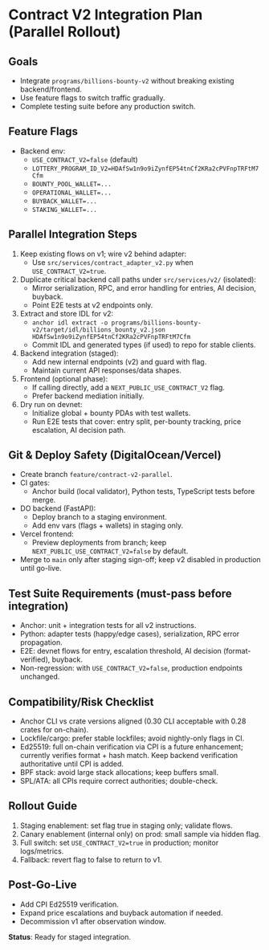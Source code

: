 # Contract V2 Integration Plan (Parallel Rollout)

## Goals
- Integrate `programs/billions-bounty-v2` without breaking existing backend/frontend.
- Use feature flags to switch traffic gradually.
- Complete testing suite before any production switch.

## Feature Flags
- Backend env:
  - `USE_CONTRACT_V2=false` (default)
  - `LOTTERY_PROGRAM_ID_V2=HDAfSw1n9o9iZynfEP54tnCf2KRa2cPVFnpTRFtM7Cfm`
  - `BOUNTY_POOL_WALLET=...`
  - `OPERATIONAL_WALLET=...`
  - `BUYBACK_WALLET=...`
  - `STAKING_WALLET=...`

## Parallel Integration Steps
1. Keep existing flows on v1; wire v2 behind adapter:
   - Use `src/services/contract_adapter_v2.py` when `USE_CONTRACT_V2=true`.
2. Duplicate critical backend call paths under `src/services/v2/` (isolated):
   - Mirror serialization, RPC, and error handling for entries, AI decision, buyback.
   - Point E2E tests at v2 endpoints only.
3. Extract and store IDL for v2:
   - `anchor idl extract -o programs/billions-bounty-v2/target/idl/billions_bounty_v2.json HDAfSw1n9o9iZynfEP54tnCf2KRa2cPVFnpTRFtM7Cfm`
   - Commit IDL and generated types (if used) to repo for stable clients.
4. Backend integration (staged):
   - Add new internal endpoints (v2) and guard with flag.
   - Maintain current API responses/data shapes.
5. Frontend (optional phase):
   - If calling directly, add a `NEXT_PUBLIC_USE_CONTRACT_V2` flag.
   - Prefer backend mediation initially.
6. Dry run on devnet:
   - Initialize global + bounty PDAs with test wallets.
   - Run E2E tests that cover: entry split, per-bounty tracking, price escalation, AI decision path.

## Git & Deploy Safety (DigitalOcean/Vercel)
- Create branch `feature/contract-v2-parallel`.
- CI gates:
  - Anchor build (local validator), Python tests, TypeScript tests before merge.
- DO backend (FastAPI):
  - Deploy branch to a staging environment.
  - Add env vars (flags + wallets) in staging only.
- Vercel frontend:
  - Preview deployments from branch; keep `NEXT_PUBLIC_USE_CONTRACT_V2=false` by default.
- Merge to `main` only after staging sign-off; keep v2 disabled in production until go-live.

## Test Suite Requirements (must-pass before integration)
- Anchor: unit + integration tests for all v2 instructions.
- Python: adapter tests (happy/edge cases), serialization, RPC error propagation.
- E2E: devnet flows for entry, escalation threshold, AI decision (format-verified), buyback.
- Non-regression: with `USE_CONTRACT_V2=false`, production endpoints unchanged.

## Compatibility/Risk Checklist
- Anchor CLI vs crate versions aligned (0.30 CLI acceptable with 0.28 crates for on-chain).
- Lockfile/cargo: prefer stable lockfiles; avoid nightly-only flags in CI.
- Ed25519: full on-chain verification via CPI is a future enhancement; currently verifies format + hash match. Keep backend verification authoritative until CPI is added.
- BPF stack: avoid large stack allocations; keep buffers small.
- SPL/ATA: all CPIs require correct authorities; double-check.

## Rollout Guide
1. Staging enablement: set flag true in staging only; validate flows.
2. Canary enablement (internal only) on prod: small sample via hidden flag.
3. Full switch: set `USE_CONTRACT_V2=true` in production; monitor logs/metrics.
4. Fallback: revert flag to false to return to v1.

## Post-Go-Live
- Add CPI Ed25519 verification.
- Expand price escalations and buyback automation if needed.
- Decommission v1 after observation window.

**Status**: Ready for staged integration.


